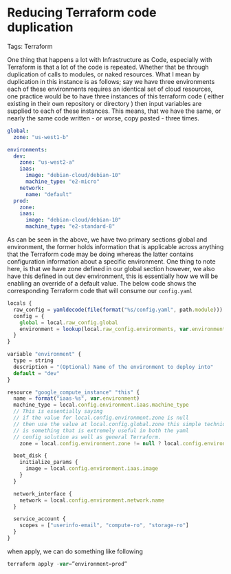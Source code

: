 # Reducing Terraform code duplication

Tags: Terraform

One thing that happens a lot with Infrastructure as Code, especially with Terraform is that a lot of the code is repeated. Whether that be through duplication of calls to modules, or naked resources. What I mean by duplication in this instance is as follows; say we have three environments each of these environments requires an identical set of cloud resources, one practice would be to have three instances of this terraform code ( either existing in their own repository or directory ) then input variables are supplied to each of these instances. This means, that we have the same, or nearly the same code written - or worse, copy pasted - three times.

```yaml
global:
  zone: "us-west1-b"

environments:
  dev:
    zone: "us-west2-a"
    iaas:
      image: "debian-cloud/debian-10"
      machine_type: "e2-micro"
    network:
      name: "default"
  prod:
    zone:
    iaas:
      image: "debian-cloud/debian-10"
      machine_type: "e2-standard-8"
```

As can be seen in the above, we have two primary sections global and environment, the former holds information that is applicable across anything that the Terraform code may be doing whereas the latter contains configuration information about a specific environment. One thing to note here, is that we have zone defined in our global section however, we also have this defined in out dev environment, this is essentially how we will be enabling an override of a default value. The below code shows the corresponding Terraform code that will consume our `config.yaml`

```jsx
locals {
  raw_config = yamldecode(file(format("%s/config.yaml", path.module)))
  config = {
    global = local.raw_config.global
    environment = lookup(local.raw_config.environments, var.environment, "err: invalid environment")
  }
}

variable "environment" {
  type = string
  description = "(Optional) Name of the environment to deploy into"
  default = "dev"
}

resource "google_compute_instance" "this" {
  name = format("iaas-%s", var.environment)
  machine_type = local.config.environment.iaas.machine_type
  // This is essentially saying
  // if the value for local.config.environment.zone is null 
  // then use the value at local.config.global.zone this simple technique 
  // is something that is extremely useful in both the yaml 
  // config solution as well as general Terraform.
	zone = local.config.environment.zone != null ? local.config.environment.zone : local.config.global.zone

  boot_disk {
    initialize_params {
      image = local.config.environment.iaas.image
    }
  }

  network_interface {
    network = local.config.environment.network.name
  }

  service_account {
    scopes = ["userinfo-email", "compute-ro", "storage-ro"]
  }
}
```

when apply, we can do something like following

```jsx
terraform apply -var=”environment=prod”
```